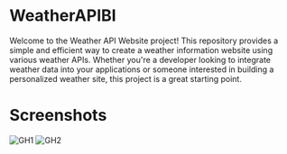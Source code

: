 # WeatherAPIBI
Welcome to the Weather API Website project! This repository provides a simple and efficient way to create a weather information website using various weather APIs. Whether you're a developer looking to integrate weather data into your applications or someone interested in building a personalized weather site, this project is a great starting point.
# Screenshots
![GH1](https://github.com/SubashiniB181203/WeatherAPIBI/assets/150130325/ff035d71-fe29-4f5e-bf95-c8c6a697d31c)
![GH2](https://github.com/SubashiniB181203/WeatherAPIBI/assets/150130325/f75ea2a8-4fb7-4430-94b5-775340667ed4)
